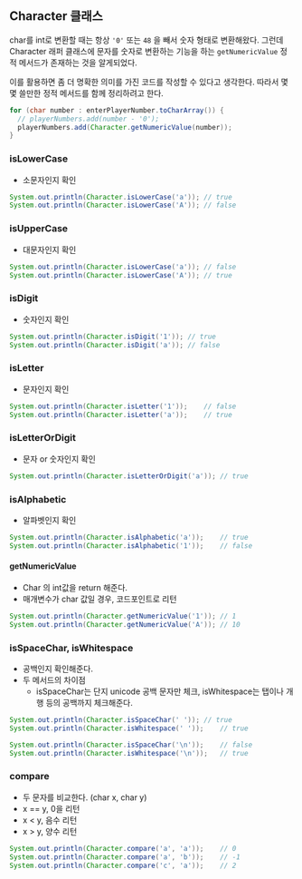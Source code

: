 ## Character 클래스

char를 int로 변환할 때는 항상  `'0'` 또는 `48`  을 빼서 숫자 형태로 변환해왔다.  그런데 Character 래퍼 클래스에 문자를 숫자로 변환하는 기능을 하는 `getNumericValue` 정적 메서드가 존재하는 것을 알게되었다. 

이를 활용하면 좀 더 명확한 의미를 가진 코드를 작성할 수 있다고 생각한다. 따라서 몇몇 쓸만한 정적 메서드를 함께 정리하려고 한다.

```java
for (char number : enterPlayerNumber.toCharArray()) {
  // playerNumbers.add(number - '0');
  playerNumbers.add(Character.getNumericValue(number));
}
```



### isLowerCase

- 소문자인지 확인

```java
System.out.println(Character.isLowerCase('a'));	// true
System.out.println(Character.isLowerCase('A'));	// false
```

### isUpperCase

- 대문자인지 확인

```java
System.out.println(Character.isLowerCase('a'));	// false
System.out.println(Character.isLowerCase('A'));	// true
```

### isDigit

- 숫자인지 확인

```java
System.out.println(Character.isDigit('1'));	// true
System.out.println(Character.isDigit('a'));	// false
```

### isLetter

- 문자인지 확인

```java
System.out.println(Character.isLetter('1'));	// false
System.out.println(Character.isLetter('a'));	// true
```

### isLetterOrDigit

- 문자 or 숫자인지 확인

```java
System.out.println(Character.isLetterOrDigit('a'));	// true
```

### isAlphabetic

- 알파벳인지 확인

```java
System.out.println(Character.isAlphabetic('a'));	// true
System.out.println(Character.isAlphabetic('1'));	// false
```

#### getNumericValue

- Char 의 int값을 return 해준다.
- 매개변수가 char 값일 경우, 코드포인트로 리턴

```java
System.out.println(Character.getNumericValue('1'));	// 1
System.out.println(Character.getNumericValue('A'));	// 10
```

### isSpaceChar, isWhitespace

- 공백인지 확인해준다.
- 두 메서드의 차이점
  - isSpaceChar는 단지 unicode 공백 문자만 체크, isWhitespace는 탭이나 개행 등의 공백까지 체크해준다.

```java
System.out.println(Character.isSpaceChar(' '));	// true
System.out.println(Character.isWhitespace(' '));	// true

System.out.println(Character.isSpaceChar('\n'));	// false
System.out.println(Character.isWhitespace('\n'));	// true
```

### compare

- 두 문자를 비교한다. (char x, char y)
- x == y, 0을 리턴
- x < y, 음수 리턴
- x > y, 양수 리턴

```java
System.out.println(Character.compare('a', 'a'));	// 0
System.out.println(Character.compare('a', 'b'));	// -1
System.out.println(Character.compare('c', 'a'));	// 2
```

